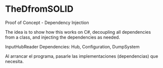 # TheDfromSOLID
Proof of Concept - Dependency Injection

The idea is to show how this works on C#, decoupling all dependencies from a class, and injecting the dependencies as needed.

InputHubReader
  Dependencies: Hub, Configuration, DumpSystem

Al arrancar el programa, pasarle las implementaciones (dependencias) que necesita.
